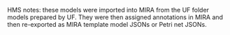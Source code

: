 HMS notes: these models were imported into MIRA from the UF folder models
prepared by UF. They were then assigned annotations in MIRA and then
re-exported as MIRA template model JSONs or Petri net JSONs.
